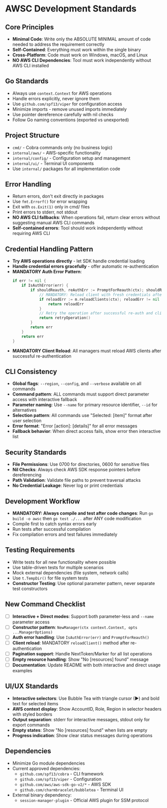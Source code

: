 # AWSC Development Standards

## Core Principles
- **Minimal Code**: Write only the ABSOLUTE MINIMAL amount of code needed to address the requirement correctly
- **Self-Contained**: Everything must work within the single binary
- **Cross-Platform**: Code must work on Windows, macOS, and Linux
- **NO AWS CLI Dependencies**: Tool must work independently without AWS CLI installed

## Go Standards
- Always use `context.Context` for AWS operations
- Handle errors explicitly, never ignore them
- Use `github.com/spf13/viper` for configuration access
- Minimize imports - remove unused imports immediately
- Use pointer dereference carefully with nil checks
- Follow Go naming conventions (exported vs unexported)

## Project Structure
- `cmd/` - Cobra commands only (no business logic)
- `internal/aws/` - AWS-specific functionality
- `internal/config/` - Configuration setup and management
- `internal/ui/` - Terminal UI components
- Use `internal/` packages for all implementation code

## Error Handling
- Return errors, don't exit directly in packages
- Use `fmt.Errorf()` for error wrapping
- Exit with `os.Exit(1)` only in cmd/ files
- Print errors to stderr, not stdout
- **NO AWS CLI fallbacks**: When operations fail, return clear errors without suggesting manual AWS CLI commands
- **Self-contained errors**: Tool should work independently without requiring AWS CLI

## Credential Handling Pattern
- **Try AWS operations directly** - let SDK handle credential loading
- **Handle credential errors gracefully** - offer automatic re-authentication
- **MANDATORY Auth Error Pattern**:
  ```go
  if err != nil {
      if IsAuthError(err) {
          if shouldReauth, reAuthErr := PromptForReauth(ctx); shouldReauth && reAuthErr == nil {
              // MANDATORY: Reload client with fresh credentials after re-auth
              if reloadErr := m.reloadClients(ctx); reloadErr != nil {
                  return reloadErr
              }
              // Retry the operation after successful re-auth and client reload
              return retryOperation()
          }
          return err
      }
      return err
  }
  ```
- **MANDATORY Client Reload**: All managers must reload AWS clients after successful re-authentication

## CLI Consistency
- **Global flags**: `--region`, `--config`, and `--verbose` available on all commands
- **Command pattern**: ALL commands must support direct parameter access with interactive fallback
- **Parameter naming**: Use `--name` for primary resource identifier, `--id` for alternatives
- **Selection pattern**: All commands use "Selected: [item]" format after user selection
- **Error format**: "Error [action]: [details]" for all error messages
- **Fallback behavior**: When direct access fails, show error then interactive list

## Security Standards
- **File Permissions**: Use 0700 for directories, 0600 for sensitive files
- **Nil Checks**: Always check AWS SDK response pointers before dereferencing
- **Path Validation**: Validate file paths to prevent traversal attacks
- **No Credential Leakage**: Never log or print credentials

## Development Workflow
- **MANDATORY: Always compile and test after code changes**: Run `go build -o awsc` then `go test ./...` after ANY code modification
- Compile first to catch syntax errors early
- Run tests after successful compilation
- Fix compilation errors and test failures immediately

## Testing Requirements
- Write tests for all new functionality where possible
- Use table-driven tests for multiple scenarios
- Mock external dependencies (file system, network calls)
- Use `t.TempDir()` for file system tests
- **Constructor Testing**: Use optional parameter pattern, never separate test constructors

## New Command Checklist
- [ ] **Interactive + Direct modes**: Support both parameter-less and `--name` parameter access
- [ ] **Constructor pattern**: `NewManager(ctx context.Context, opts ...ManagerOptions)`
- [ ] **Auth error handling**: Use `IsAuthError(err)` and `PromptForReauth()`
- [ ] **Client reload**: MANDATORY `reloadClient()` method after re-authentication
- [ ] **Pagination support**: Handle NextToken/Marker for all list operations
- [ ] **Empty resource handling**: Show "No [resources] found" message
- [ ] **Documentation**: Update README with both interactive and direct usage examples

## UI/UX Standards
- **Interactive selectors**: Use Bubble Tea with triangle cursor (▶) and bold text for selected items
- **AWS context display**: Show AccountID, Role, Region in selector headers with styled borders
- **Output separation**: stderr for interactive messages, stdout only for export commands
- **Empty states**: Show "No [resources] found" when lists are empty
- **Progress indication**: Show clear status messages during operations

## Dependencies
- Minimize Go module dependencies
- Current approved dependencies:
  - `github.com/spf13/cobra` - CLI framework
  - `github.com/spf13/viper` - Configuration
  - `github.com/aws/aws-sdk-go-v2/*` - AWS SDK
  - `github.com/charmbracelet/bubbletea` - Terminal UI
- External binary dependency:
  - `session-manager-plugin` - Official AWS plugin for SSM protocol